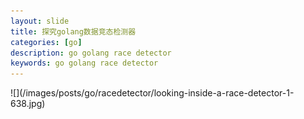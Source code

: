 ```yaml
---
layout: slide
title: 探究golang数据竞态检测器
categories: [go]
description: go golang race detector
keywords: go golang race detector
---
```


<section data-markdown>
![](/images/posts/go/racedetector/looking-inside-a-race-detector-1-638.jpg)
</section>